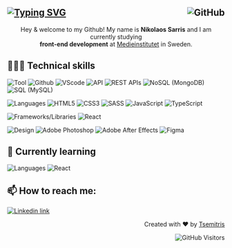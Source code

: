 [![Typing SVG](https://readme-typing-svg.demolab.com?font=Segoe+UI+medium&pause=29&color=007EC6&vCenter=true&width=435&height=25&lines=Welcome;V%C3%A4lkommen;Velkommen;Tervetuloa;Welkom;%CE%9A%CE%B1%CE%BB%CF%8E%CF%82+%CE%AE%CF%81%CE%B8%CE%B1%CF%84%CE%B5;Dobrodo%C5%A1li;Witamy;%D0%94%D0%BE%D0%B1%D1%80%D0%B5%D0%B4%D0%BE%D1%98%D0%B4%D0%B5%D0%BD;Benvenuta;Velkominn;Bine+ati+venit;%E6%AC%A2%E8%BF%8E;%D9%85%D8%B1%D8%AD%D8%A8%D8%A7%D9%8B;%ED%99%98%EC%98%81)](https://git.io/typing-svg) <img align="right" alt="GitHub" src="https://img.shields.io/badge/dynamic/json?style=for-the-badge&logo=github&label=Followers&query=%24.data.totalSubs&url=https%3A%2F%2Fapi.spencerwoo.com%2Fsubstats%2F%3Fsource%3Dgithub%26queryKey%3Dtsemitris&longCache=true"/>
----------
<!--
[![GitHub followers](https://img.shields.io/github/followers/tsemitris.svg?style=for-the-badge&logo=github&logoColor=white&label=Followers)](https://github.com/tsemitris?tab=followers)
-->

<!-- Header text -->
<p align="center"> 
  Hey & welcome to my Github! My name is <b>Nikolaos Sarris</b> and I am currently studying <br><b>front-end development</b> at <a href="https://medieinstitutet.se/">Medieinstitutet</a> in Sweden.
</p>



## 👨🏻‍💻 Technical skills 


![Tool](https://img.shields.io/badge/tools-grey.svg?style=for-the-badge&logoColor=white)
![Github](https://img.shields.io/badge/GitHub-100000?style=for-the-badge&logo=github&logoColor=white&color=black)
![VScode](https://img.shields.io/badge/VSCode-0078D4?style=for-the-badge&logo=visual%20studio%20code&logoColor=white&color=black)
![API](https://img.shields.io/badge/API-0078D4?style=for-the-badge&logo=visual%20studio%20code&logoColor=white&color=black)
![REST APIs](https://img.shields.io/badge/REST%20APIs-0078D4?style=for-the-badge&logo=visual%20studio%20code&logoColor=white&color=black)
![NoSQL (MongoDB)](https://img.shields.io/badge/MongoDB-0078D4?style=for-the-badge&logo=mongodb&logoColor=white&color=black)
![SQL (MySQL)](https://img.shields.io/badge/MySQL-0078D4?style=for-the-badge&logo=mysql&logoColor=white&color=black)




![Languages](https://img.shields.io/badge/Languages-grey.svg?style=for-the-badge&logoColor=white)
![HTML5](https://img.shields.io/badge/HTML5-E34F26?style=for-the-badge&logo=html5&logoColor=white&color=DB5F45)
![CSS3](https://img.shields.io/badge/CSS3-1572B6?style=for-the-badge&logo=css3&logoColor=white&color=DB5F45)
![SASS](https://img.shields.io/badge/Sass-CC6699?style=for-the-badge&logo=sass&logoColor=white&color=DB5F45)
![JavaScript](https://img.shields.io/badge/JavaScript-323330?style=for-the-badge&logo=javascript&logoColor=white&color=DB5F45)
![TypeScript](https://img.shields.io/badge/TypeScript-007ACC?style=for-the-badge&logo=typescript&logoColor=white&color=DB5F45)

![Frameworks/Libraries](https://img.shields.io/badge/Frameworks%20/%20Libraries-grey.svg?style=for-the-badge&logoColor=white)
![React](https://img.shields.io/badge/React-20232A?style=for-the-badge&logo=react&logoColor=white&color=DB5F45)

![Design](https://img.shields.io/badge/Design-grey.svg?style=for-the-badge&logoColor=white)
![Adobe Photoshop](https://img.shields.io/badge/Adobe%20Photoshop-31A8FF?style=for-the-badge&logo=Adobe%20Photoshop&logoColor=white&color=black)
![Adobe After Effects](https://img.shields.io/badge/Adobe%20after%20affects-CF96FD?style=for-the-badge&logo=Adobe%20after%20effects&logoColor=white&color=black)
![Figma](https://img.shields.io/badge/Figma-F24E1E?style=for-the-badge&logo=figma&logoColor=white&color=black)


## 🌱 Currently learning

![Languages](https://img.shields.io/badge/Languages-grey.svg?style=for-the-badge&logoColor=white)
![React](https://img.shields.io/badge/React-20232A?style=for-the-badge&logo=react&logoColor=white&color=DB5F45)


<!--
[![Top Langs](https://github-readme-stats.vercel.app/api/top-langs/?username=tsemitris&layout=compact)](https://github.com/tsemitris)
![](https://github-readme-stats.vercel.app/api/top-langs/?username=tsemitris)
![](https://github-readme-streak-stats.herokuapp.com/?user=tsemitris)
-->




## 📫 How to reach me:
[![Linkedin link](https://img.shields.io/badge/LinkedIn-0077B5?style=for-the-badge&logo=linkedin&logoColor=white)](https://www.linkedin.com/in/nikolaos-sarris/)

<p align="right">
  Created with ❤️ by <a href="https://github.com/tsemitris">Tsemitris</a>
</p>
<p align="right">
  <img src="https://komarev.com/ghpvc/?username=tsemitris&style=for-the-badge&logo=github&logoColor=white&label=Visitors" alt="GitHub Visitors">
</p>
